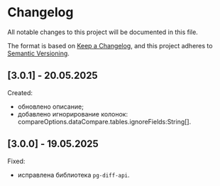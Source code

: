 # Changelog

All notable changes to this project will be documented in this file.

The format is based on [Keep a Changelog](https://keepachangelog.com/en/1.0.0/),
and this project adheres to [Semantic Versioning](https://semver.org/spec/v2.0.0.html).

## [3.0.1] - 20.05.2025

Created:

* обновлено описание;
* добавлено игнорирование колонок: compareOptions.dataCompare.tables.ignoreFields:String[].

## [3.0.0] - 19.05.2025

Fixed:

* исправлена библиотека `pg-diff-api`.